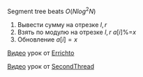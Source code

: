 Segment tree beats $O(Nlog^2N)$
1. Вывести сумму на отрезке $l,r$
2. Взять по модулю на отрезке $l,r$ $a[i]$%=$x$
3. Обновление $a[i]=x$

[Видео](https://www.youtube.com/watch?v=nMabN7SrHIU) урок от [Errichto](https://codeforces.com/profile/errichto)

[Видео](https://www.youtube.com/watch?v=_TGNYtkWAsQ) урок от [SecondThread](https://codeforces.com/profile/SecondThread)